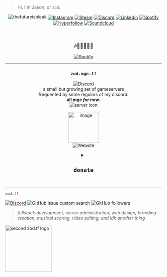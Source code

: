 > Hi. I'm Jason, or `zod`. 

<div align="center"> 
  
  
![thefutureisbleak](https://user-images.githubusercontent.com/16076573/222304718-ad241b68-c945-4346-8f85-40bc7e6c8376.png)
[<img align="center" alt="Instagram" src="https://img.shields.io/badge/Instagram-A22FBF.svg?&style=for-the-badge&logo=instagram&logoColor=white" />][instagram]
[<img align="center" alt="Steam" src="https://img.shields.io/badge/Steam-144475.svg?&style=for-the-badge&logo=steam&logoColor=white" />][steam]
[<img align="center" alt="Discord" src="https://img.shields.io/badge/Discord-5560E9.svg?&style=for-the-badge&logo=discord&logoColor=white" />][discord]
[<img align="center" alt="Linkedin" src="https://img.shields.io/badge/Linkedin-0956A2.svg?&style=for-the-badge&logo=linkedin&logoColor=white" />][linkedin]
[<img align="center" alt="Spotify" src="https://img.shields.io/badge/Spotify-0D5F2A?&style=for-the-badge&logo=spotify&logoColor=white" />][spotify]
[<img align="center" alt="Hyperfollow" src="https://img.shields.io/badge/HyperFollow-05536E?style=for-the-badge&logo=hyperfollow&logoColor=white" />][hyperfollow]
[<img align="center" alt="Soundcloud" src="https://img.shields.io/badge/SoundCloud-FF3300?style=for-the-badge&logo=soundcloud&logoColor=white" />][soundcloud]

<br />
  
</div>  

<div align="center">


### 🎶🎼🎸🎹🥁🎵  
[![Spotify](https://spotify-now-playing-poggers.vercel.app/api/spotify?background_color=0a0e12&border_color=16c60c)](https://open.spotify.com/user/dohflip7mdboclrx7m1kjjdp1)
    
<hr>
  
### `zod.mge.tf`  
[![Discord](https://img.shields.io/badge/Discord-7289DA?style=for-the-badge&logo=discord&logoColor=white)](https://discord.gg/zodtf)   
a small but growing set of gameservers  
frequented by some regulars of my discord.  
**all mge _for now._**  
![server icon](https://imgur.com/er0fdbh.gif)    

 <a href="https://steamcommunity.com/id/zodtf" rel="nofollow"><img src="https://user-images.githubusercontent.com/16076573/222994000-d9b14f08-6711-453e-acb5-483bcf224901.png" alt="image" style="max-width: 100%;" width=99rem></a>  
![Website](https://img.shields.io/website?down_color=FF0000&down_message=down&label=zod.tf&logo=TypeScript&logoColor=FFFFFF&style=for-the-badge&up_message=up&url=https%3A%2F%2Fzod.tf)  

<details>
<summary><h2><code>donate</code><h2></summary>
  
💲 toss me a coffee if you can 💲  
[![Donate](https://i.imgur.com/fn4LSmC.png)](https://donate.contenthell.earth/)   
*\*\*donations will go towards upkeep of tf2 servers, as well as other hosted entities I maintain such as [zod.tf](https://zod.tf/)*  
  
</details>
</div>

<hr>

<i><code>zod.tf</code></i> 

[![Discord](https://img.shields.io/discord/974855479975100487?label=tf2%20discord)](https://discord.gg/zodtf)  ![GitHub issue custom search](https://img.shields.io/github/issues-search?color=114444&label=issues&query=involves%3Azudsniper)  ![GitHub followers](https://img.shields.io/github/followers/zudsniper?style=social)  

> _fullstack development, server administration, web design, branding creation, musical scoring, video editing, and idk another thing_   

<a href="https://zod.tf/"><img src="https://user-images.githubusercontent.com/16076573/222953031-03f44756-03bf-46b9-b66e-98d50dc013fc.png" alt="second zod.tf logo" width="150rem" style="max-width: 100%;"></a>

[twitter]: https://twitter.com/phantom_fanboy
[youtube]: https://www.youtube.com/watch?v=SYbEESxS1hc
[instagram]: https://instagram.com/jasonmcelhenney
[steam]: https://steamcommunity.com/id/zodtf/
[discord]: https://discord.com/users/260934923261706260
[linkedin]: https://www.linkedin.com/in/jason-mcelhenney/
[spotify]: https://open.spotify.com/artist/5Mk9cuBiZw5pJiBoS4RngO?si=Z_bTzHyiSS6sCAaFXBAWEw  
[soundcloud]: https://soundcloud.com/phantom-fanboy
[hyperfollow]: https://phantomfanboy.com


